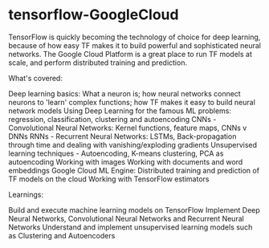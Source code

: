 # tensorflow-GoogleCloud
TensorFlow is quickly becoming the technology of choice for deep learning, because of how easy TF makes it to build powerful and sophisticated neural networks. The Google Cloud Platform is a great place to run TF models at scale, and perform distributed training and prediction.

What's covered:

Deep learning basics: What a neuron is; how neural networks connect neurons to 'learn' complex functions; how TF makes it easy to build neural network models
Using Deep Learning for the famous ML problems: regression, classification, clustering and autoencoding
CNNs - Convolutional Neural Networks: Kernel functions, feature maps, CNNs v DNNs 
RNNs - Recurrent Neural Networks: LSTMs, Back-propagation through time and dealing with vanishing/exploding gradients
Unsupervised learning techniques - Autoencoding, K-means clustering, PCA as autoencoding 
Working with images
Working with documents and word embeddings
Google Cloud ML Engine: Distributed training and prediction of TF models on the cloud
Working with TensorFlow estimators

Learnings:

Build and execute machine learning models on TensorFlow
Implement Deep Neural Networks, Convolutional Neural Networks and Recurrent Neural Networks
Understand and implement unsupervised learning models such as Clustering and Autoencoders
